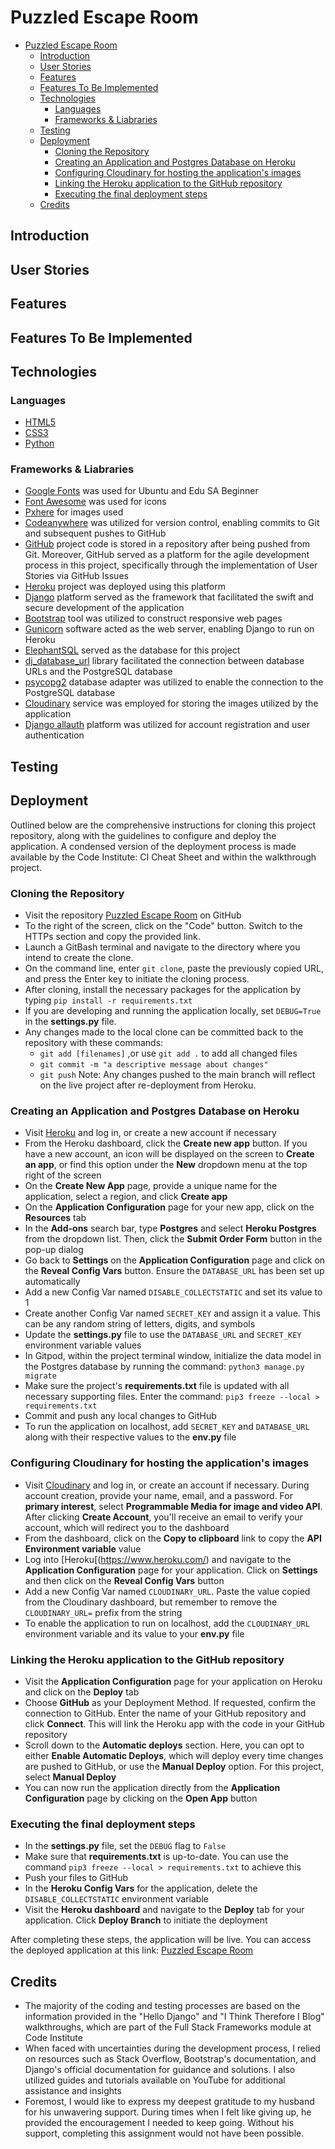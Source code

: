 # Puzzled Escape Room

- [Puzzled Escape Room](#puzzled-escape-room)
  - [Introduction](#introduction)
  - [User Stories](#user-stories)
  - [Features](#features)
  - [Features To Be Implemented](#features-to-be-implemented)
  - [Technologies](#technologies)
    - [Languages](#languages)
    - [Frameworks \& Liabraries](#frameworks--liabraries)
  - [Testing](#testing)
  - [Deployment](#deployment)
    - [Cloning the Repository](#cloning-the-repository)
    - [Creating an Application and Postgres Database on Heroku](#creating-an-application-and-postgres-database-on-heroku)
    - [Configuring Cloudinary for hosting the application's images](#configuring-cloudinary-for-hosting-the-applications-images)
    - [Linking the Heroku application to the GitHub repository](#linking-the-heroku-application-to-the-github-repository)
    - [Executing the final deployment steps](#executing-the-final-deployment-steps)
  - [Credits](#credits)

## Introduction

## User Stories

## Features

## Features To Be Implemented

## Technologies

### Languages

- [HTML5](<https://en.wikipedia.org/wiki/HTML5>)
- [CSS3](<https://en.wikipedia.org/wiki/CSS>)
- [Python](<https://www.python.org/>)

### Frameworks & Liabraries

- [Google Fonts](https://fonts.google.com/) was used for Ubuntu and Edu SA Beginner
- [Font Awesome](<https://fontawesome.com/>) was used for icons
- [Pxhere](https://pxhere.com/) for images used
- [Codeanywhere](<https://codeanywhere.com/>) was utilized for version control, enabling commits to Git and subsequent pushes to GitHub
- [GitHub](<https://github.com/>) project code is stored in a repository after being pushed from Git. Moreover, GitHub served as a platform for the agile development process in this project, specifically through the implementation of User Stories via GitHub Issues
- [Heroku](<https://id.heroku.com/login>) project was deployed using this platform
- [Django](<https://www.djangoproject.com/>) platform served as the framework that facilitated the swift and secure development of the application
- [Bootstrap](<https://getbootstrap.com/>) tool was utilized to construct responsive web pages
- [Gunicorn](<https://gunicorn.org/>) software acted as the web server, enabling Django to run on Heroku
- [ElephantSQL](<https://www.elephantsql.com/>) served as the database for this project
- [dj_database_url](<https://pypi.org/project/dj-database-url/>) library facilitated the connection between database URLs and the PostgreSQL database
- [psycopg2](<https://pypi.org/project/psycopg2/>) database adapter was utilized to enable the connection to the PostgreSQL database
- [Cloudinary](<https://cloudinary.com/>) service was employed for storing the images utilized by the application
- [Django allauth](<https://django-allauth.readthedocs.io/en/latest/index.html>) platform was utilized for account registration and user authentication

## Testing

## Deployment

Outlined below are the comprehensive instructions for cloning this project repository, along with the guidelines to configure and deploy the application. A condensed version of the deployment process is made available by the Code Institute: CI Cheat Sheet and within the walkthrough project.

### Cloning the Repository

- Visit the repository [Puzzled Escape Room](https://github.com/Ellusive89/puzzled-escape-room) on GitHub
- To the right of the screen, click on the "Code" button. Switch to the HTTPs section and copy the provided link.
- Launch a GitBash terminal and navigate to the directory where you intend to create the clone.
- On the command line, enter ```git clone```, paste the previously copied URL, and press the Enter key to initiate the cloning process.
- After cloning, install the necessary packages for the application by typing ```pip install -r requirements.txt```
- If you are developing and running the application locally, set ```DEBUG=True``` in the **settings.py** file.
- Any changes made to the local clone can be committed back to the repository with these commands:
  - ```git add [filenames]``` ,or use ```git add .``` to add all changed files
  - ```git commit -m "a descriptive message about changes"```
  - ```git push```
Note: Any changes pushed to the main branch will reflect on the live project after re-deployment from Heroku.

### Creating an Application and Postgres Database on Heroku

- Visit [Heroku](https://www.heroku.com/) and log in, or create a new account if necessary
- From the Heroku dashboard, click the **Create new app** button. If you have a new account, an icon will be displayed on the screen to **Create an app**, or find this option under the **New** dropdown menu at the top right of the screen
- On the **Create New App** page, provide a unique name for the application, select a region, and click **Create app**
- On the **Application Configuration** page for your new app, click on the **Resources** tab
- In the **Add-ons** search bar, type **Postgres** and select **Heroku Postgres** from the dropdown list. Then, click the **Submit Order Form** button in the pop-up dialog
- Go back to **Settings** on the **Application Configuration** page and click on the **Reveal Config Vars** button. Ensure the ```DATABASE_URL``` has been set up automatically
- Add a new Config Var named ```DISABLE_COLLECTSTATIC``` and set its value to 1
- Create another Config Var named ```SECRET_KEY``` and assign it a value. This can be any random string of letters, digits, and symbols
- Update the **settings.py** file to use the ```DATABASE_URL``` and ```SECRET_KEY``` environment variable values
- In Gitpod, within the project terminal window, initialize the data model in the Postgres database by running the command: ```python3 manage.py migrate```
- Make sure the project's **requirements.txt** file is updated with all necessary supporting files. Enter the command: ```pip3 freeze --local > requirements.txt```
- Commit and push any local changes to GitHub
- To run the application on localhost, add ```SECRET_KEY``` and ```DATABASE_URL``` along with their respective values to the **env.py** file

### Configuring Cloudinary for hosting the application's images

- Visit [Cloudinary](https://cloudinary.com/) and log in, or create an account if necessary. During account creation, provide your name, email, and a password. For **primary interest**, select **Programmable Media for image and video API**. After clicking **Create Account**, you'll receive an email to verify your account, which will redirect you to the dashboard
- From the dashboard, click on the **Copy to clipboard** link to copy the **API Environment variable** value
- Log into [Heroku[(<https://www.heroku.com/>) and navigate to the **Application Configuration** page for your application. Click on **Settings** and then click on the **Reveal Config Vars** button
- Add a new Config Var named ```CLOUDINARY_URL```. Paste the value copied from the Cloudinary dashboard, but remember to remove the ```CLOUDINARY_URL=``` prefix from the string
- To enable the application to run on localhost, add the ```CLOUDINARY_URL``` environment variable and its value to your **env.py** file

### Linking the Heroku application to the GitHub repository

- Visit the **Application Configuration** page for your application on Heroku and click on the **Deploy** tab
- Choose **GitHub** as your Deployment Method. If requested, confirm the connection to GitHub. Enter the name of your GitHub repository and click **Connect**. This will link the Heroku app with the code in your GitHub repository
- Scroll down to the **Automatic deploys** section. Here, you can opt to either **Enable Automatic Deploys**, which will deploy every time changes are pushed to GitHub, or use the **Manual Deploy** option. For this project, select **Manual Deploy**
- You can now run the application directly from the **Application Configuration** page by clicking on the **Open App** button

### Executing the final deployment steps

- In the **settings.py** file, set the ```DEBUG``` flag to ```False```
- Make sure that **requirements.txt** is up-to-date. You can use the command ```pip3 freeze --local > requirements.txt``` to achieve this
- Push your files to GitHub
- In the **Heroku Config Vars** for the application, delete the ```DISABLE_COLLECTSTATIC``` environment variable
- Visit the **Heroku dashboard** and navigate to the **Deploy** tab for your application. Click **Deploy Branch** to initiate the deployment

After completing these steps, the application will be live. You can access the deployed application at this link: [Puzzled Escape Room](https://puzzled-escaperoom-0a01ce260114.herokuapp.com/escaperoom.html)

## Credits

- The majority of the coding and testing processes are based on the information provided in the "Hello Django" and "I Think Therefore I Blog" walkthroughs, which are part of the Full Stack Frameworks module at Code Institute
- When faced with uncertainties during the development process, I relied on resources such as Stack Overflow, Bootstrap's documentation, and Django's official documentation for guidance and solutions. I also utilized guides and tutorials available on YouTube for additional assistance and insights
- Foremost, I would like to express my deepest gratitude to my husband for his unwavering support. During times when I felt like giving up, he provided the encouragement I needed to keep going. Without his support, completing this assignment would not have been possible.
